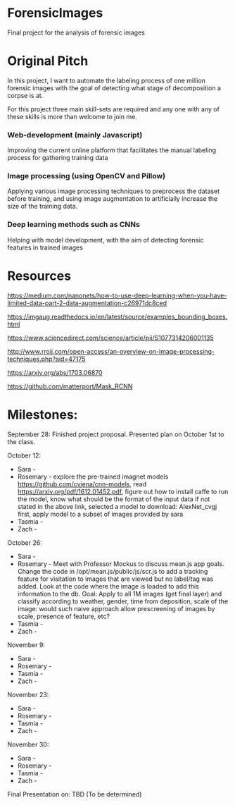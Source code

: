 # ForensicImages
Final project for the analysis of forensic images

# Original Pitch

In this project, I want to automate the labeling process of one million forensic images with the goal of detecting what stage of decomposition a corpse is at.

For this project three main skill-sets are required and any one with any of these skills is more than welcome to join me. 

### Web-development (mainly Javascript)
Improving the current online platform that facilitates the manual labeling process for gathering training data
### Image processing (using OpenCV and Pillow)
Applying various image processing techniques to preprocess the dataset before training, and using image augmentation to artificially increase the size of the training data. 
### Deep learning methods such as CNNs
Helping with model development, with the aim of detecting forensic features in trained images


# Resources

https://medium.com/nanonets/how-to-use-deep-learning-when-you-have-limited-data-part-2-data-augmentation-c26971dc8ced

https://imgaug.readthedocs.io/en/latest/source/examples_bounding_boxes.html

https://www.sciencedirect.com/science/article/pii/S1077314206001135

http://www.rroij.com/open-access/an-overview-on-image-processing-techniques.php?aid=47175

https://arxiv.org/abs/1703.06870

https://github.com/matterport/Mask_RCNN

# Milestones:
September 28: 
Finished project proposal. Presented plan on October 1st to the class. 

October 12:
* Sara - 
* Rosemary - explore the pre-trained imagnet models https://github.com/cvjena/cnn-models, read https://arxiv.org/pdf/1612.01452.pdf, figure out how to install caffe to run the model, know what should be the format of the input data if not stated in the above link, selected a model to download: AlexNet_cvgj first, apply model to a subset of images provided by sara
* Tasmia - 
* Zach - 

October 26:
* Sara - 
* Rosemary - Meet with Professor Mockus to discuss mean.js app goals. Change the code in /opt/mean.js/public/js/scr.js to add a tracking feature for visitation to images that are viewed but no label/tag was added. Look at the code where the image is loaded to add this information to the db. Goal: Apply to all 1M images (get final layer) and classify according to weather, gender, time from deposition, scale of the image: would such naive approach allow prescreening of images by scale, presence of feature, etc?
* Tasmia - 
* Zach - 

November 9:
* Sara - 
* Rosemary - 
* Tasmia - 
* Zach - 

November 23:
* Sara - 
* Rosemary - 
* Tasmia - 
* Zach - 

November 30:
* Sara - 
* Rosemary - 
* Tasmia - 
* Zach - 

Final Presentation on: TBD (To be determined)
